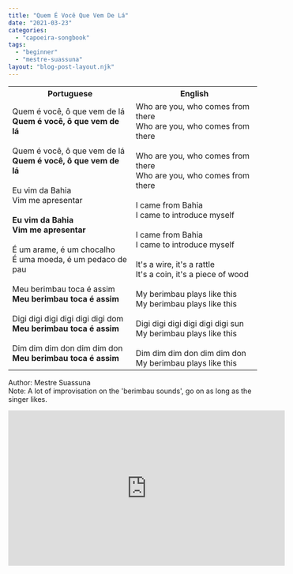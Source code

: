 ```yaml
---
title: "Quem É Você Que Vem De Lá"
date: "2021-03-23"
categories: 
  - "capoeira-songbook"
tags: 
  - "beginner"
  - "mestre-suassuna"
layout: "blog-post-layout.njk"
---
```


<table class="capoeira-table">
    <tr class="header-row">
        <th>Portuguese</th>
        <th>English</th>
    </tr>
    <tr>
        <td>
            Quem é você, ô que vem de lá<br>
            <strong>Quem é você, ô que vem de lá</strong><br>
            <br>
            Quem é você, ô que vem de lá<br>
            <strong>Quem é você, ô que vem de lá</strong><br>
            <br>
            Eu vim da Bahia<br>
            Vim me apresentar<br>
            <br>
            <strong>Eu vim da Bahia<br>
            Vim me apresentar</strong><br>
            <br>
            É um arame, é um chocalho<br>
            É uma moeda, é um pedaco de pau<br>
            <br>
            Meu berimbau toca é assim<br>
            <strong>Meu berimbau toca é assim</strong><br>
            <br>
            Digi digi digi digi digi digi dom<br>
            <strong>Meu berimbau toca é assim</strong><br>
            <br>
            Dim dim dim don dim dim don<br>
            <strong>Meu berimbau toca é assim</strong>
        </td>
        <td>
            Who are you, who comes from there<br>
            Who are you, who comes from there<br>
            <br>
            Who are you, who comes from there<br>
            Who are you, who comes from there<br>
            <br>
            I came from Bahia<br>
            I came to introduce myself<br>
            <br>
            I came from Bahia<br>
            I came to introduce myself<br>
            <br>
            It's a wire, it's a rattle<br>
            It's a coin, it's a piece of wood<br>
            <br>
            My berimbau plays like this<br>
            My berimbau plays like this<br>
            <br>
            Digi digi digi digi digi digi sun<br>
            My berimbau plays like this<br>
            <br>
            Dim dim dim don dim dim don<br>
            My berimbau plays like this
        </td>
    </tr>
</table>

<figcaption>

Author: Mestre Suassuna  
Note: A lot of improvisation on the 'berimbau sounds', go on as long as the singer likes.

</figcaption>

<iframe width="560" height="315" src="https://www.youtube.com/embed/u7jZeSDQ4TI" title="YouTube video player" frameborder="0" allow="accelerometer; autoplay; clipboard-write; encrypted-media; gyroscope; picture-in-picture" allowfullscreen></iframe>
